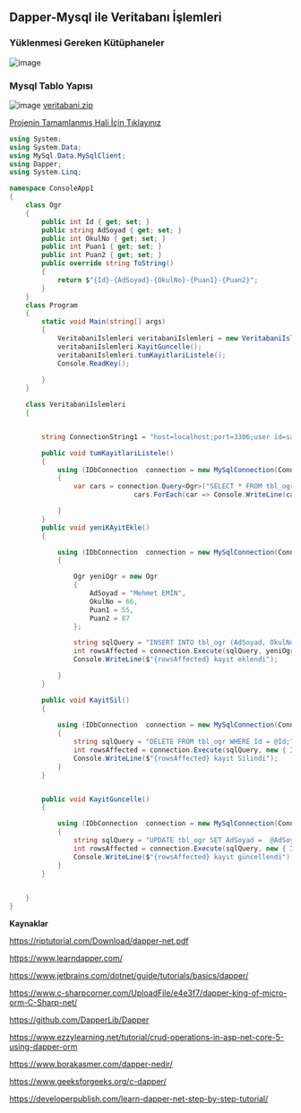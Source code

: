 ## Dapper-Mysql ile Veritabanı İşlemleri ##

### Yüklenmesi Gereken Kütüphaneler ###

![image](https://user-images.githubusercontent.com/28144917/156490303-cff9c336-98da-4d58-a953-88e8a69664b4.png)


### Mysql Tablo Yapısı ###

![image](https://user-images.githubusercontent.com/28144917/156490264-64cfc5eb-b6ec-4e5f-a67f-119773b640f5.png)
[veritabani.zip](https://github.com/sahinmansuroglu/NtpDersiDonem2/files/8624935/veritabani.zip)




[Projenin Tamamlanmış Hali İçin Tıklayınız](https://github.com/sahinmansuroglu/NtpDersiDonem2/files/8174746/CalisanPRoje.zip)

```csharp 
using System;
using System.Data;
using MySql.Data.MySqlClient;
using Dapper;
using System.Linq;

namespace ConsoleApp1
{
    class Ogr
    {
        public int Id { get; set; }
        public string AdSoyad { get; set; }
        public int OkulNo { get; set; }
        public int Puan1 { get; set; }
        public int Puan2 { get; set; }
        public override string ToString()
        {
            return $"{Id}-{AdSoyad}-{OkulNo}-{Puan1}-{Puan2}";
        }
    }
    class Program
    {
        static void Main(string[] args)
        {
            VeritabaniIslemleri veritabaniIslemleri = new VeritabaniIslemleri();
            veritabaniIslemleri.KayitGuncelle();
            veritabaniIslemleri.tumKayitlariListele();
            Console.ReadKey();
           
        }
    }

    class VeritabaniIslemleri
    {


        string ConnectionString1 = "host=localhost;port=3306;user id=sahin;password=1234;database=eokul;";

        public void tumKayitlariListele()
        {
            using (IDbConnection  connection = new MySqlConnection(ConnectionString1))
            {
                var cars = connection.Query<Ogr>("SELECT * FROM tbl_ogr  ; ").ToList();
                               cars.ForEach(car => Console.WriteLine(car));

            }
        }
        public void yeniKAyitEkle()
        {

            using (IDbConnection  connection = new MySqlConnection(ConnectionString1))
            {

                Ogr yeniOgr = new Ogr
                {
                    AdSoyad = "Mehmet EMİN",
                    OkulNo = 66,
                    Puan1 = 55,
                    Puan2 = 87
                };

                string sqlQuery = "INSERT INTO tbl_ogr (AdSoyad, OkulNo,Puan1,Puan2) VALUES(@AdSoyad, @OkulNo,@Puan1,@Puan2)";
                int rowsAffected = connection.Execute(sqlQuery, yeniOgr);
                Console.WriteLine($"{rowsAffected} kayıt eklendi");

            }
        }

        public void KayitSil()
        {
         
            using (IDbConnection  connection = new MySqlConnection(ConnectionString1))
            {
                string sqlQuery = "DELETE FROM tbl_ogr WHERE Id = @Id;";
                int rowsAffected = connection.Execute(sqlQuery, new { Id = 3 });
                Console.WriteLine($"{rowsAffected} kayıt Silindi");
            }
        }


        public void KayitGuncelle()
        {

            using (IDbConnection  connection = new MySqlConnection(ConnectionString1))
            {
                string sqlQuery = "UPDATE tbl_ogr SET AdSoyad =  @AdSoyad WHERE Id = @Id;";
                int rowsAffected = connection.Execute(sqlQuery, new { Id = 2, AdSoyad = "Şahin MANSUROĞLU" });
                Console.WriteLine($"{rowsAffected} kayıt güncellendi");
            }
        }
        

    }
}

```
**Kaynaklar**

https://riptutorial.com/Download/dapper-net.pdf

https://www.learndapper.com/

https://www.jetbrains.com/dotnet/guide/tutorials/basics/dapper/

https://www.c-sharpcorner.com/UploadFile/e4e3f7/dapper-king-of-micro-orm-C-Sharp-net/

https://github.com/DapperLib/Dapper

https://www.ezzylearning.net/tutorial/crud-operations-in-asp-net-core-5-using-dapper-orm

https://www.borakasmer.com/dapper-nedir/

https://www.geeksforgeeks.org/c-dapper/

https://developerpublish.com/learn-dapper-net-step-by-step-tutorial/
